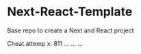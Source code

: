 # Next-React-Template
 Base repo to create a Next and React project 

Cheat attemp x: 811
...
...
...